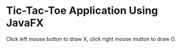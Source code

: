 # Tic-Tac-Toe Application Using JavaFX

Click left mouse button to draw X, click right mouse mutton to draw O.
